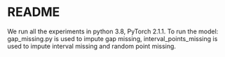# README
We run all the experiments in python 3.8,  PyTorch 2.1.1. 
To run the model: gap_missing.py is used to impute gap missing, interval_points_missing is used to impute interval missing and random point missing.
